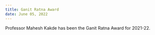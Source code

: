 ```yaml
---
title: Ganit Ratna Award
date: June 05, 2022 
---
```


Professor Mahesh Kakde has been the Ganit Ratna Award for 2021-22. 